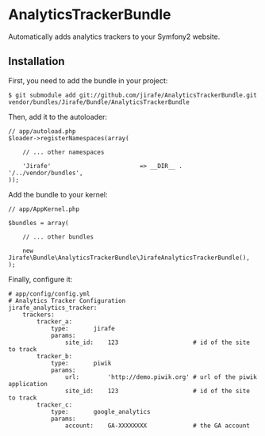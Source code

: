 AnalyticsTrackerBundle
======================

Automatically adds analytics trackers to your Symfony2 website.

Installation
------------

First, you need to add the bundle in your project:

    $ git submodule add git://github.com/jirafe/AnalyticsTrackerBundle.git vendor/bundles/Jirafe/Bundle/AnalyticsTrackerBundle

Then, add it to the autoloader:

    // app/autoload.php
    $loader->registerNamespaces(array(

        // ... other namespaces

        'Jirafe'                         => __DIR__ . '/../vendor/bundles',
    ));

Add the bundle to your kernel:

    // app/AppKernel.php
    
    $bundles = array(
        
        // ... other bundles

        new Jirafe\Bundle\AnalyticsTrackerBundle\JirafeAnalyticsTrackerBundle(),
    );

Finally, configure it:

    # app/config/config.yml
    # Analytics Tracker Configuration
    jirafe_analytics_tracker:
        trackers:
            tracker_a:
                type:       jirafe
                params:
                    site_id:    123                     # id of the site to track
            tracker_b:
                type:       piwik
                params:
                    url:        'http://demo.piwik.org' # url of the piwik application
                    site_id:    123                     # id of the site to track
            tracker_c:
                type:       google_analytics
                params:
                    account:    GA-XXXXXXXX             # the GA account